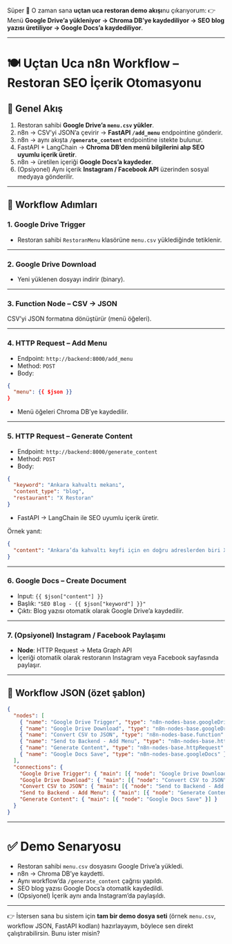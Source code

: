 Süper 🙌 O zaman sana **uçtan uca restoran demo akışı**nu çıkarıyorum:
👉 Menü **Google Drive’a yükleniyor → Chroma DB’ye kaydediliyor → SEO blog yazısı üretiliyor → Google Docs’a kaydediliyor**.

---

# 🍽️ Uçtan Uca n8n Workflow – Restoran SEO İçerik Otomasyonu

## 🔹 Genel Akış

1. Restoran sahibi **Google Drive’a `menu.csv` yükler**.
2. n8n → CSV’yi JSON’a çevirir → **FastAPI `/add_menu`** endpointine gönderir.
3. n8n → aynı akışta **`/generate_content`** endpointine istekte bulunur.
4. FastAPI + LangChain → **Chroma DB’den menü bilgilerini alıp SEO uyumlu içerik üretir**.
5. n8n → üretilen içeriği **Google Docs’a kaydeder**.
6. (Opsiyonel) Aynı içerik **Instagram / Facebook API** üzerinden sosyal medyaya gönderilir.

---

## 🔹 Workflow Adımları

### 1. **Google Drive Trigger**

* Restoran sahibi `RestoranMenu` klasörüne `menu.csv` yüklediğinde tetiklenir.

---

### 2. **Google Drive Download**

* Yeni yüklenen dosyayı indirir (binary).

---

### 3. **Function Node – CSV → JSON**

CSV’yi JSON formatına dönüştürür (menü öğeleri).

---

### 4. **HTTP Request – Add Menu**

* Endpoint: `http://backend:8000/add_menu`
* Method: `POST`
* Body:

```json
{
  "menu": {{ $json }}
}
```

* Menü öğeleri Chroma DB’ye kaydedilir.

---

### 5. **HTTP Request – Generate Content**

* Endpoint: `http://backend:8000/generate_content`
* Method: `POST`
* Body:

```json
{
  "keyword": "Ankara kahvaltı mekanı",
  "content_type": "blog",
  "restaurant": "X Restoran"
}
```

* FastAPI → LangChain ile SEO uyumlu içerik üretir.

Örnek yanıt:

```json
{
  "content": "Ankara’da kahvaltı keyfi için en doğru adreslerden biri X Restoran..."
}
```

---

### 6. **Google Docs – Create Document**

* Input: `{{ $json["content"] }}`
* Başlık: `"SEO Blog - {{ $json["keyword"] }}"`
* Çıktı: Blog yazısı otomatik olarak Google Drive’a kaydedilir.

---

### 7. **(Opsiyonel) Instagram / Facebook Paylaşımı**

* **Node**: HTTP Request → Meta Graph API
* İçeriği otomatik olarak restoranın Instagram veya Facebook sayfasında paylaşır.

---

## 🔹 Workflow JSON (özet şablon)

```json
{
  "nodes": [
    { "name": "Google Drive Trigger", "type": "n8n-nodes-base.googleDriveTrigger" },
    { "name": "Google Drive Download", "type": "n8n-nodes-base.googleDrive" },
    { "name": "Convert CSV to JSON", "type": "n8n-nodes-base.function" },
    { "name": "Send to Backend - Add Menu", "type": "n8n-nodes-base.httpRequest" },
    { "name": "Generate Content", "type": "n8n-nodes-base.httpRequest" },
    { "name": "Google Docs Save", "type": "n8n-nodes-base.googleDocs" }
  ],
  "connections": {
    "Google Drive Trigger": { "main": [{ "node": "Google Drive Download" }] },
    "Google Drive Download": { "main": [{ "node": "Convert CSV to JSON" }] },
    "Convert CSV to JSON": { "main": [{ "node": "Send to Backend - Add Menu" }] },
    "Send to Backend - Add Menu": { "main": [{ "node": "Generate Content" }] },
    "Generate Content": { "main": [{ "node": "Google Docs Save" }] }
  }
}
```

---

# ✅ Demo Senaryosu

* Restoran sahibi `menu.csv` dosyasını Google Drive’a yükledi.
* n8n → Chroma DB’ye kaydetti.
* Aynı workflow’da `/generate_content` çağrısı yapıldı.
* SEO blog yazısı Google Docs’a otomatik kaydedildi.
* (Opsiyonel) İçerik aynı anda Instagram’da paylaşıldı.

---

👉 İstersen sana bu sistem için **tam bir demo dosya seti** (örnek `menu.csv`, workflow JSON, FastAPI kodları) hazırlayayım, böylece sen direkt çalıştırabilirsin.
Bunu ister misin?
